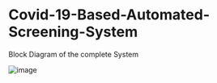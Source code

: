 # Covid-19-Based-Automated-Screening-System

Block Diagram of the complete System 



![image](https://user-images.githubusercontent.com/88125433/189435104-c4b9ed7a-99fb-4825-9694-e68c516a5a92.png)
